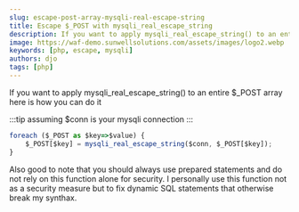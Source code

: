 ```yaml
---
slug: escape-post-array-mysqli-real-escape-string
title: Escape $_POST with mysqli_real_escape_string
description: If you want to apply mysqli_real_escape_string() to an entire $_POST array here is how you can do it
image: https://waf-demo.sunwellsolutions.com/assets/images/logo2.webp
keywords: [php, escape, mysqli]
authors: djo
tags: [php]
---
```


If you want to apply mysqli_real_escape_string() to an entire $_POST array here is how you can do it

:::tip
assuming $conn is your mysqli connection
:::

``` jsx title="PHP"
foreach ($_POST as $key=>$value) {
    $_POST[$key] = mysqli_real_escape_string($conn, $_POST[$key]);
}
```
<!-- truncate -->

Also good to note that you should always use prepared statements and do not rely on this function alone for security. I personally use this function not as a security measure but to fix dynamic SQL statements that otherwise break my synthax.
